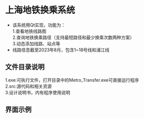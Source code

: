 # 上海地铁换乘系统
* 该系统用Qt实现，功能为：  
    1.查看地铁线路图  
    2.查询地铁换乘路径（支持最短路径和最少换乘次数两种方案）  
    3.动态添加线路、站点等
* 线路信息截至2023年8月，包含1~18号线和浦江线  
## 文件目录说明  
1.exe:可执行文件，打开目录中的Metro_Transfer.exe可直接运行程序  
2.src:源代码和相关资源  
3.设计说明书，内有程序使用说明  
## 界面示例  


